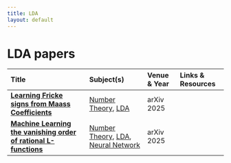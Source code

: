 ```yaml
---
title: LDA
layout: default
---
```


# LDA papers

| Title | Subject(s) | Venue & Year | Links & Resources |
| :--- | :--- | :--- | :--- |
| **[Learning Fricke signs from Maass Coefficients](https://arxiv.org/abs/2501.02105)** | [Number Theory](number-theory.md), [LDA](lda.md) | arXiv 2025 |  |
| **[Machine Learning the vanishing order of rational L-functions](https://arxiv.org/abs/2502.10360)** | [Number Theory](number-theory.md), [LDA](lda.md), [Neural Network](neural-network.md) | arXiv 2025 |  |